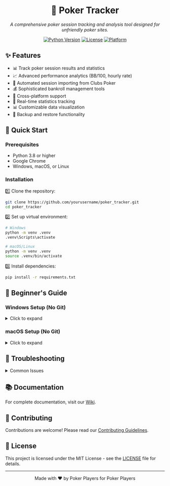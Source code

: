 <div align="center">

# 🎲 Poker Tracker

*A comprehensive poker session tracking and analysis tool designed for unfriendly poker sites.*

[![Python Version](https://img.shields.io/badge/python-3.8+-blue.svg)](https://www.python.org/downloads/)
[![License](https://img.shields.io/badge/license-MIT-green.svg)](LICENSE)
[![Platform](https://img.shields.io/badge/platform-Windows%20%7C%20macOS%20%7C%20Linux-lightgrey.svg)](https://github.com/yourusername/poker_tracker)

</div>

## ✨ Features

- 📊 Track poker session results and statistics
- 📈 Advanced performance analytics (BB/100, hourly rate)
- 🤖 Automated session importing from Clubs Poker
- 💰 Sophisticated bankroll management tools
- 📱 Cross-platform support
- 🔄 Real-time statistics tracking
- 📊 Customizable data visualization
- 💾 Backup and restore functionality

## 🚀 Quick Start

### Prerequisites

- Python 3.8 or higher
- Google Chrome
- Windows, macOS, or Linux

### Installation

1️⃣ Clone the repository:
```bash
git clone https://github.com/yourusername/poker_tracker.git
cd poker_tracker
```

2️⃣ Set up virtual environment:
```bash
# Windows
python -m venv .venv
.venv\Scripts\activate

# macOS/Linux
python -m venv .venv
source .venv/bin/activate
```

3️⃣ Install dependencies:
```bash
pip install -r requirements.txt
```

## 🔰 Beginner's Guide

### Windows Setup (No Git)

<details>
<summary>Click to expand</summary>

1. **Download**
   - Visit the releases page

2. **Install Python**
   - Get Python from [python.org](https://www.python.org/downloads/)
   - ✅ Check "Add Python to PATH"
   - Follow default installation

3. **Setup**
   ```cmd
   cd C:\PokerTracker
   python -m venv .venv
   .venv\Scripts\activate
   pip install -r requirements.txt
   ```

4. **Launch**
   - Execute `python main.py`
</details>

### macOS Setup (No Git)

<details>
<summary>Click to expand</summary>

1. **Download**
   - Visit the releases page
   - Download `poker_tracker.zip`
   - Extract to `~/PokerTracker`

2. **Install Python**
   - Get Python from [python.org](https://www.python.org/downloads/)
   - Follow installation wizard

3. **Setup**
   ```bash
   cd ~/PokerTracker
   python3 -m venv .venv
   source .venv/bin/activate
   pip install -r requirements.txt
   ```

4. **Launch**
   - Run `run.command` or
   - Execute `python main.py`
</details>

## 🔧 Troubleshooting

<details>
<summary>Common Issues</summary>

### Python Not Found
- Verify Python installation
- Try `python3` on macOS
- Restart system

### Chrome Profile Issues
- Ensure Chrome is installed
- Login to poker site first
- Follow in-app setup guide

### Import Problems
- Verify poker site login
- Close Chrome completely
- Follow instructions carefully
</details>

## 📚 Documentation

For complete documentation, visit our [Wiki](https://github.com/yourusername/poker_tracker/wiki).

## 🤝 Contributing

Contributions are welcome! Please read our [Contributing Guidelines](CONTRIBUTING.md).

## 📝 License

This project is licensed under the MIT License - see the [LICENSE](LICENSE) file for details.

---

<div align="center">
Made with ❤️ by Poker Players for Poker Players
</div>